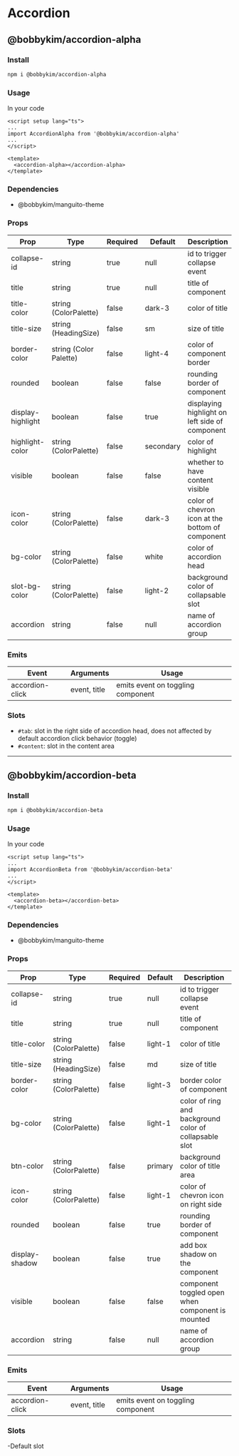 # Accordion

## @bobbykim/accordion-alpha

### Install

```sh
npm i @bobbykim/accordion-alpha
```

### Usage

In your code

```vue
<script setup lang="ts">
...
import AccordionAlpha from '@bobbykim/accordion-alpha'
...
</script>

<template>
  <accordion-alpha></accordion-alpha>
</template>
```

### Dependencies

- @bobbykim/manguito-theme

### Props

| Prop              | Type                   | Required | Default   | Description                                      |
| ----------------- | ---------------------- | -------- | --------- | ------------------------------------------------ |
| collapse-id       | string                 | true     | null      | id to trigger collapse event                     |
| title             | string                 | true     | null      | title of component                               |
| title-color       | string (ColorPalette)  | false    | dark-3    | color of title                                   |
| title-size        | string (HeadingSize)   | false    | sm        | size of title                                    |
| border-color      | string (Color Palette) | false    | light-4   | color of component border                        |
| rounded           | boolean                | false    | false     | rounding border of component                     |
| display-highlight | boolean                | false    | true      | displaying highlight on left side of component   |
| highlight-color   | string (ColorPalette)  | false    | secondary | color of highlight                               |
| visible           | boolean                | false    | false     | whether to have content visible                  |
| icon-color        | string (ColorPalette)  | false    | dark-3    | color of chevron icon at the bottom of component |
| bg-color          | string (ColorPalette)  | false    | white     | color of accordion head                          |
| slot-bg-color     | string (ColorPalette)  | false    | light-2   | background color of collapsable slot             |
| accordion         | string                 | false    | null      | name of accordion group                          |

### Emits

| Event           | Arguments    | Usage                             |
| --------------- | ------------ | --------------------------------- |
| accordion-click | event, title | emits event on toggling component |

### Slots

- `#tab`: slot in the right side of accordion head, does not affected by default accordion click behavior (toggle)
- `#content`: slot in the content area

---

## @bobbykim/accordion-beta

### Install

```sh
npm i @bobbykim/accordion-beta
```

### Usage

In your code

```vue
<script setup lang="ts">
...
import AccordionBeta from '@bobbykim/accordion-beta'
...
</script>

<template>
  <accordion-beta></accordion-beta>
</template>
```

### Dependencies

- @bobbykim/manguito-theme

### Props

| Prop           | Type                  | Required | Default | Description                                            |
| -------------- | --------------------- | -------- | ------- | ------------------------------------------------------ |
| collapse-id    | string                | true     | null    | id to trigger collapse event                           |
| title          | string                | true     | null    | title of component                                     |
| title-color    | string (ColorPalette) | false    | light-1 | color of title                                         |
| title-size     | string (HeadingSize)  | false    | md      | size of title                                          |
| border-color   | string (ColorPalette) | false    | light-3 | border color of component                              |
| bg-color       | string (ColorPalette) | false    | light-1 | color of ring and background color of collapsable slot |
| btn-color      | string (ColorPalette) | false    | primary | background color of title area                         |
| icon-color     | string (ColorPalette) | false    | light-1 | color of chevron icon on right side                    |
| rounded        | boolean               | false    | true    | rounding border of component                           |
| display-shadow | boolean               | false    | true    | add box shadow on the component                        |
| visible        | boolean               | false    | false   | component toggled open when component is mounted       |
| accordion      | string                | false    | null    | name of accordion group                                |

### Emits

| Event           | Arguments    | Usage                             |
| --------------- | ------------ | --------------------------------- |
| accordion-click | event, title | emits event on toggling component |

### Slots

-Default slot
